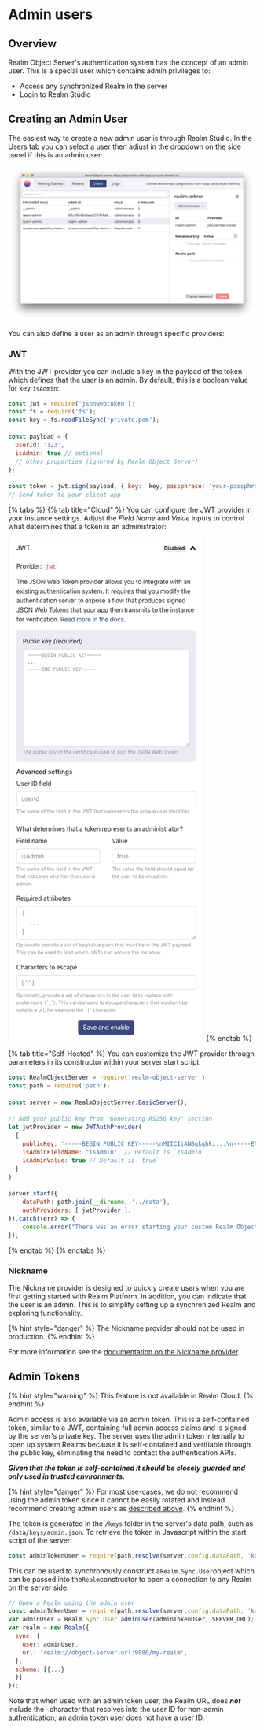 # Admin users

## Overview

Realm Object Server's authentication system has the concept of an admin user. This is a special user which contains admin privileges to:

* Access any synchronized Realm in the server
* Login to Realm Studio

## Creating an Admin User

The easiest way to create a new admin user is through Realm Studio. In the Users tab you can select a user then adjust in the dropdown on the side panel if this is an admin user:

![](../../.gitbook/assets/screen-shot-2018-03-19-at-1.37.03-am.png)

You can also define a user as an admin through specific providers:

### JWT

With the JWT provider you can include a key in the payload of the token which defines that the user is an admin. By default, this is a boolean value for key `isAdmin`:

```javascript
const jwt = require('jsonwebtoken');
const fs = require('fs');
const key = fs.readFileSync('private.pem');

const payload = {
  userId: '123',
  isAdmin: true // optional
  // other properties (ignored by Realm Object Server)
};

const token = jwt.sign(payload, { key:  key, passphrase: 'your-passphrase' }, { algorithm: 'RS256'});
// Send token to your client app
```

{% tabs %}
{% tab title="Cloud" %}
You can configure the JWT provider in your instance settings. Adjust the _Field Name_ and _Value_ inputs to control what determines that a token is an administrator:

![](../../.gitbook/assets/image%20%284%29.png)
{% endtab %}

{% tab title="Self-Hosted" %}
You can customize the JWT provider through parameters in its constructor within your server start script:

```javascript
const RealmObjectServer = require('realm-object-server');
const path = require('path');

const server = new RealmObjectServer.BasicServer();

// Add your public key from "Generating RS256 key" section
let jwtProvider = new JWTAuthProvider(
  {
    publicKey: '-----BEGIN PUBLIC KEY-----\nMIICIjANBgkqhki...\n-----END PUBLIC KEY-----',
    isAdminFieldName: "isAdmin", // Default is `isAdmin`
    isAdminValue: true // Default is `true`
  }
)

server.start({
    dataPath: path.join(__dirname, '../data'),
    authProviders: [ jwtProvider ],
}).catch((err) => {
    console.error("There was an error starting your custom Realm Object Server", err);
});
```
{% endtab %}
{% endtabs %}

### Nickname

The Nickname provider is designed to quickly create users when you are first getting started with Realm Platform. In addition, you can indicate that the user is an admin. This is to simplify setting up a synchronized Realm and exploring functionality.

{% hint style="danger" %}
The Nickname provider should not be used in production.
{% endhint %}

For more information see the [documentation on the Nickname provider](additional-providers.md#nickname).

## Admin Tokens

{% hint style="warning" %}
This feature is not available in Realm Cloud.
{% endhint %}

Admin access is also available via an admin token. This is a self-contained token, similar to a JWT, containing full admin access claims and is signed by the server's private key. The server uses the admin token internally to open up system Realms because it is self-contained and verifiable through the public key, eliminating the need to contact the authentication APIs.

_**Given that the token is self-contained it should be closely guarded and only used in trusted environments.**_

{% hint style="danger" %}
For most use-cases, we do not recommend using the admin token since it cannot be easily rotated and instead recommend creating admin users as [described above](admin-users.md#overview).
{% endhint %}

The token is generated in the `/keys` folder in the server's data path, such as `/data/keys/admin.json`. To retrieve the token in Javascript within the start script of the server:

```javascript
const adminTokenUser = require(path.resolve(server.config.dataPath, 'keys/admin.json')).ADMIN_TOKEN
```

This can be used to synchronously construct a`Realm.Sync.User`object which can be passed into the`Realm`constructor to open a connection to any Realm on the server side.

```javascript
// Open a Realm using the admin user
const adminTokenUser = require(path.resolve(server.config.dataPath, 'keys/admin.json')).ADMIN_TOKEN
var adminUser = Realm.Sync.User.adminUser(adminTokenUser, SERVER_URL);
var realm = new Realm({
  sync: {
    user: adminUser,
    url: 'realm://object-server-url:9080/my-realm',
  },
  schema: [{...}
  }]
});
```

Note that when used with an admin token user, the Realm URL does _**not**_ include the `~`character that resolves into the user ID for non-admin authentication; an admin token user does not have a user ID.


